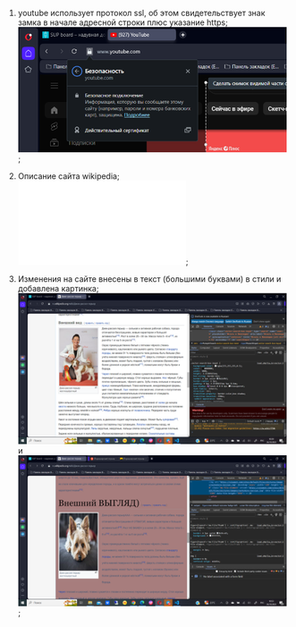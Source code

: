 1. youtube использует протокол ssl, об этом свидетельствует знак замка в начале адресной строки плюс указание https;
![это скрин с замком](1.protocol.png);

2. Описание сайта wikipedia;
![анализ сайта](2.analyse.pdf);

3. Изменения на сайте внесены в текст (большими буквами) в стили и добавлена картинка;
![было до](3.before.png) и ![стало](3.after.png);



